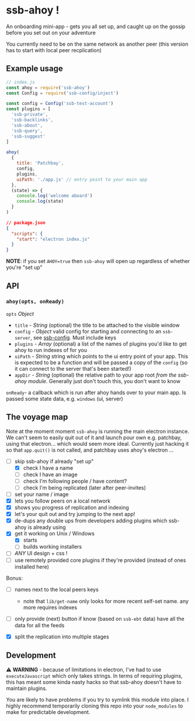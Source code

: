 # ssb-ahoy !

An onboarding mini-app - gets you all set up, and caught up on the gossip before you set out on your adventure

You currently need to be on the same network as another peer (this version has to start with local peer recplication)

## Example usage

```js
// index.js
const ahoy = require('ssb-ahoy')
const Config = require('ssb-config/inject')

const config = Config('ssb-test-account')
const plugins = [
  'ssb-private',
  'ssb-backlinks',
  'ssb-about',
  'ssb-query',
  'ssb-suggest'
]

ahoy(
  {
    title: 'Patchbay',
    config,
    plugins,
    uiPath: './app.js' // entry point to your main app
  },
  (state) => {
    console.log('welcome aboard')
    console.log(state)
  }
)
```

```json
// package.json
{
  "scripts": {
    "start": "electron index.js"
  }
}
```

**NOTE**: if you set `AHOY=true` then `ssb-ahoy` will open up regardless of whether you're "set up"

## API

### `ahoy(opts, onReady)`

`opts` *Object*
- `title` - *String* (optional) the title to be attached to the visible window
- `config` - *Object* valid config for starting and connecting to an `ssb-server`, see [ssb-config](www.github.com/ssbc/ssb-config). Must include keys
- `plugins` - *Array* (optional) a list of the names of plugins you'd like to get ahoy to run indexes of for you
- `uiPath` - *String* string which points to the ui entry point of your app. This is expected to be a function and will be passed a copy of the `config` (so it can connect to the server that's been started!)
- `appDir` - *String* (optional) the relative path to your app root _from the ssb-ahoy module_. Generally just don't touch this, you don't want to know

`onReady`- a callback which is run after ahoy hands over to your main app. Is passed some state data, e.g. `windows` (ui, server)

## The voyage map

Note at the moment moment `ssb-ahoy` is running the main electron instance.
We can't seem to easily quit out of it and launch pour own e.g. patchbay, using that electron... which would seem more ideal.
Currently just hacking it so that `app.quit()` is not called, and patchbay uses ahoy's electron ...

- [ ] skip ssb-ahoy if already "set up"
  - [x] check I have a name
  - [ ] check I have an image
  - [ ] check I'm following people / have content?
  - [ ] check I'm being replicated (later after peer-invites)
- [ ] set your name / image
- [x] lets you follow peers on a local network
- [x] shows you progress of replication and indexing
- [x] let's your quit out and try jumping to the next app!
- [x] de-dups any double ups from developers adding plugins which ssb-ahoy is already using
- [x] get it working on Unix / Windows
  - [x] starts
  - [ ] builds working installers
- [ ] _ANY_ UI design + css !
- [ ] use remotely provided core plugins if they're provided (instead of ones installed here)

Bonus:
- [ ] names next to the local peers keys
  - note that `lib/get-name` only looks for more recent self-set name. any more requires indexes
- [ ] only provide (next) button if know (based on `ssb-ebt` data) have all the data for all the feeds
- [x] split the replication into multiple stages


## Development

:warning: **WARNING** - because of limitations in electron, I've had to use `executeJavascript` which only takes strings.
In terms of requiring plugins, this has meant some kinda nasty hacks so that ssb-ahoy doesn't have to maintain plugins.

You are likely to have problems if you try to symlink this module into place.
I highly recommend temporarily cloning this repo into your `node_modules` to make for predictable development.
